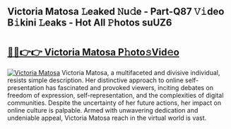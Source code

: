 ## Victoria Matosa 𝙻eaked 𝙽u𝚍e - Part-Q87 𝚅𝚒deo B𝚒kini 𝙻eaks - Hot All 𝙿hotos suUZ6

# <h2><a href="http://ld5blj.urlbe.top/?page=Victoria+Matosa">🔗🔗👉👉 Victoria Matosa P𝚑oto𝚜Vid𝚎o</a></h2>

[![Victoria Matosa](https://i.imgur.com/eBuTRDB.gif)](http://ld5blj.urlbe.top/?page=Victoria+Matosa)
Victoria Matosa, a multifaceted and divisive individual, resists simple description. Her distinctive approach to online self-presentation has fascinated and provoked viewers, inciting debates on freedom of expression, self-representation, and the complexities of digital communities. Despite the uncertainty of her future actions, her impact on online culture is palpable. Armed with unwavering dedication and undeniable appeal, Victoria Matosa reach in the virtual world is vast.
